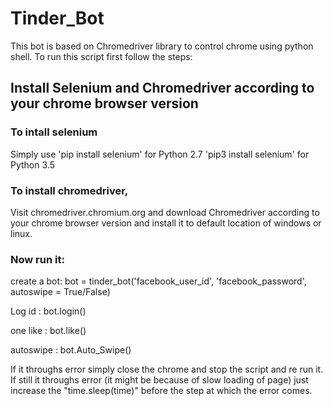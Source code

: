 # Tinder_Bot

This bot is based on Chromedriver library to control chrome using python shell.
To run this script first follow the steps:


## Install Selenium and Chromedriver according to your chrome browser version 

###	To intall selenium
Simply use 
	'pip install selenium' for Python 2.7
	'pip3 install selenium' for Python 3.5

### To install chromedriver, 
Visit chromedriver.chromium.org and download Chromedriver according to your chrome browser version 
and install it to default location of windows or linux.


### Now run it:

create a bot:	bot = tinder_bot('facebook_user_id', 'facebook_password', autoswipe = True/False)

Log id	    :	bot.login()

one like    : 	bot.like()

autoswipe   :	bot.Auto_Swipe()


If it throughs error simply close the chrome and stop the script and re run it.
If still it throughs error (it might be because of slow loading of page) just increase 
the "time.sleep(time)" before the step at which the error comes.
